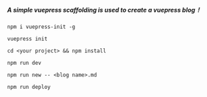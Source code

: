 ##### A simple vuepress scaffolding is used to create a vuepress blog！
```
npm i vuepress-init -g

vuepress init

cd <your project> && npm install

npm run dev

npm run new -- <blog name>.md

npm run deploy
```